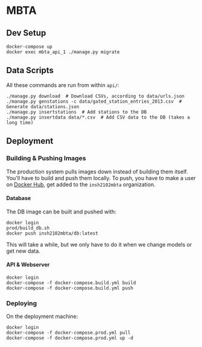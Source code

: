# MBTA

## Dev Setup

```
docker-compose up
docker exec mbta_api_1 ./manage.py migrate
```

## Data Scripts

All these commands are run from within `api/`:

```
./manage.py download  # Download CSVs, according to data/urls.json
./manage.py genstations -c data/gated_station_entries_2013.csv  # Generate data/stations.json
./manage.py insertstations  # Add stations to the DB
./manage.py insertdata data/*.csv  # Add CSV data to the DB (takes a long time)
```

## Deployment

### Building & Pushing Images

The production system pulls images down instead of building them itself. You'll have to build and push them locally. To push, you have to make a user on [Docker Hub](https://hub.docker.com/), get added to the `insh2102mbta` organization.

#### Database

The DB image can be built and pushed with:

```
docker login
prod/build_db.sh
docker push insh2102mbta/db:latest
```

This will take a while, but we only have to do it when we change models or get new data.

#### API & Webserver

```
docker login
docker-compose -f docker-compose.build.yml build
docker-compose -f docker-compose.build.yml push
```

### Deploying

On the deployment machine:

```
docker login
docker-compose -f docker-compose.prod.yml pull
docker-compose -f docker-compose.prod.yml up -d
```
